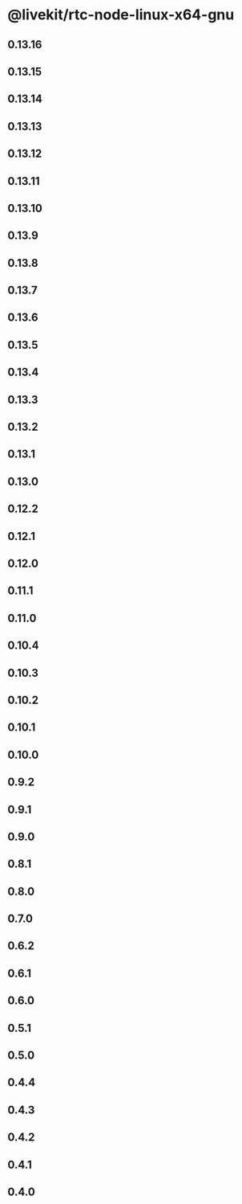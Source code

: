 # @livekit/rtc-node-linux-x64-gnu

## 0.13.16

## 0.13.15

## 0.13.14

## 0.13.13

## 0.13.12

## 0.13.11

## 0.13.10

## 0.13.9

## 0.13.8

## 0.13.7

## 0.13.6

## 0.13.5

## 0.13.4

## 0.13.3

## 0.13.2

## 0.13.1

## 0.13.0

## 0.12.2

## 0.12.1

## 0.12.0

## 0.11.1

## 0.11.0

## 0.10.4

## 0.10.3

## 0.10.2

## 0.10.1

## 0.10.0

## 0.9.2

## 0.9.1

## 0.9.0

## 0.8.1

## 0.8.0

## 0.7.0

## 0.6.2

## 0.6.1

## 0.6.0

## 0.5.1

## 0.5.0

## 0.4.4

## 0.4.3

## 0.4.2

## 0.4.1

## 0.4.0
